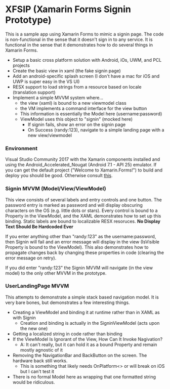 # XFSIP (Xamarin Forms Signin Prototype)
This is a sample app using Xamarin Forms to mimic a signin page.  The code is non-functional in the 
sense that it doesn't sign in to any service.  It is functional in the sense that it demonstrates
how to do several things in Xamarin Forms.

* Setup a basic cross platform solution with Android, iOs, UWM, and PCL projects
* Create the basic view in xaml (the fake signin page)
* Add an android-specific splash screen (I don't have a mac for iOS and UWP is super easy in the VS UI)
* RESX support to load strings from a resource based on locale (translation support)
* Implement a simple MVVM system where...
  * the view (xaml) is bound to a new viewmodel class
  * the VM implements a command interface for the view button
  * This information is essentially the Model here (username:password)
  * ViewModel uses this object to "signin" (mocked here)
    * If signin fails, show an error on the signin page
    * On Success (randy:123), navigate to a simple landing page with a new view/viewmodel
        
### Environment
Visual Studio Community 2017 with the Xamarin components installed and using the Android_Accelerated_Nougat 
(Android 7.1 - API 25) emulator.  If you can get the default project ("Welcome to Xamarin.Forms!") to build
and deploy you should be good.  Otherwise consult [this](https://developer.xamarin.com/guides/cross-platform/getting_started/).

### Signin MVVM (Model/View/ViewModel)
This view consists of several labels and entry controls and one button.  The password entry is marked as password and will 
display obscuring characters on the OS (e.g. little dots or stars).  Every control is bound to a Property in the ViewModel, 
and the XAML demonstrates how to set up this binding.  Static labels are bound to localizable RESX resoruces. **No Display
Text Should Be Hardcoded Ever**

If you enter anything other than "randy:123" as the username:password, then Signin will fail and an error message will display
in the view (IsVisible Property is bound to the ViewModel).  This also demonstrates how to propagate changes back by changing
these properties in code (clearing the error message on retry).

If you did enter "randy:123" the Signin MVVM will navigate (in the view model) to the only other MVVM in the prototype.

### UserLandingPage MVVM
This attempts to demonstrate a simple stack based navigation model.  It is very bare bones, but demonstrates a few interesting
things.  

* Creating a ViewModel and binding it at runtime rather than in XAML as with Signin 
  * Creation and binding is actually in the SigninViewModel (acts upon the new one)
* Getting a localized string in code rather than binding
* If the ViewModel Is Ignorant of the View, How Can It Invoke Nagivation?
  * A: It can't really, but it can hold it as a bound Property and remain mostly agnostic of it
* Removing the NavigationBar and BackButton on the screen.  The hardware back still works.
  * This is something that likely needs OnPlatform<> or will break on iOS but I can't test it
* There is no formal Model here as wrapping that one formatted string would be ridiculous.






